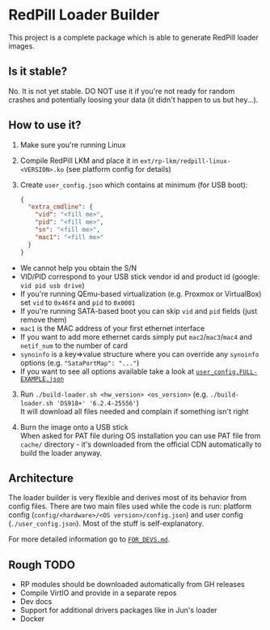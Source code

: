 # RedPill Loader Builder

This project is a complete package which is able to generate RedPill loader images.

## Is it stable?
No. It is not yet stable. DO NOT use it if you're not ready for random crashes and potentially loosing your data (it 
didn't happen to us but hey...).

## How to use it?
1. Make sure you're running Linux
2. Compile RedPill LKM and place it in `ext/rp-lkm/redpill-linux-<VERSION>.ko` (see platform config for details)
3. Create `user_config.json` which contains at minimum (for USB boot):

    ```json
    {
      "extra_cmdline": {
        "vid": "<fill me>",
        "pid": "<fill me>",
        "sn": "<fill me>",
        "mac1": "<fill me>"
      }
    }
    ```

 - We cannot help you obtain the S/N
 - VID/PID correspond to your USB stick vendor id and product id (google: `vid pid usb drive`)
 - If you're running QEmu-based virtualization (e.g. Proxmox or VirtualBox) set `vid` to `0x46f4` and `pid` to `0x0001`
 - If you're running SATA-based boot you can skip `vid` and `pid` fields (just remove them)
 - `mac1` is the MAC address of your first ethernet interface
 - If you want to add more ethernet cards simply put `mac2`/`mac3`/`mac4` and `netif_num` to the number of card
 - `synoinfo` is a key=>value structure where you can override any `synoinfo` options (e.g. `"SataPortMap": "..."`)
 - If you want to see all options available take a look at [`user_config.FULL-EXAMPLE.json`](user_config.FULL-EXAMPLE.json)

3. Run `./build-loader.sh <hw_version> <os_version>` (e.g. `./build-loader.sh 'DS918+' '6.2.4-25556'`)  
It will download all files needed and complain if something isn't right

4. Burn the image onto a USB stick  
When asked for PAT file during OS installation you can use PAT file from `cache/` directory - it's downloaded from the
official CDN automatically to build the loader anyway.


## Architecture
The loader builder is very flexible and derives most of its behavior from config files. There are two main files used
while the code is run: platform config (`config/<hardware>/<OS version>/config.json`) and user config 
(`./user_config.json`). Most of the stuff is self-explanatory.

For more detailed information go to [`FOR_DEVS.md`](./FOR_DEVS.md).

## Rough TODO
 - RP modules should be downloaded automatically from GH releases
 - Compile VirtIO and provide in a separate repos
 - Dev docs
 - Support for additional drivers packages like in Jun's loader
 - Docker
